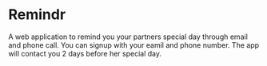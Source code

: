 # Remindr
A web application to remind you your partners special day through email and phone call.
You can signup with your eamil and phone number. The app will contact you 2 days before her special day.
